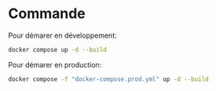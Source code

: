 # Commande

Pour démarer en développement:

```bash
docker compose up -d --build
```

Pour démarer en production:

```bash
docker compose -f "docker-compose.prod.yml" up -d --build
```
